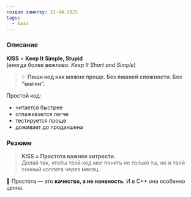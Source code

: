 ```yaml
---
создал заметку: 21-04-2025
tags:
  - База
---
```

### Описание
**KISS** = **Keep It Simple, Stupid**  
(иногда более вежливо: _Keep It Short and Simple_)

> ✨ **Пиши код как можно проще. Без лишней сложности. Без “магии”.**

Простой код:
- читается быстрее
- отлаживается легче
- тестируется проще
- доживает до продакшена
### Резюме
> **KISS = Простота важнее хитрости.**  
> Делай так, чтобы твой код мог понять не только ты, но и твой сонный коллега через месяц.

📌 Простота — это **качество, а не наивность**. И в C++ она особенно ценна.